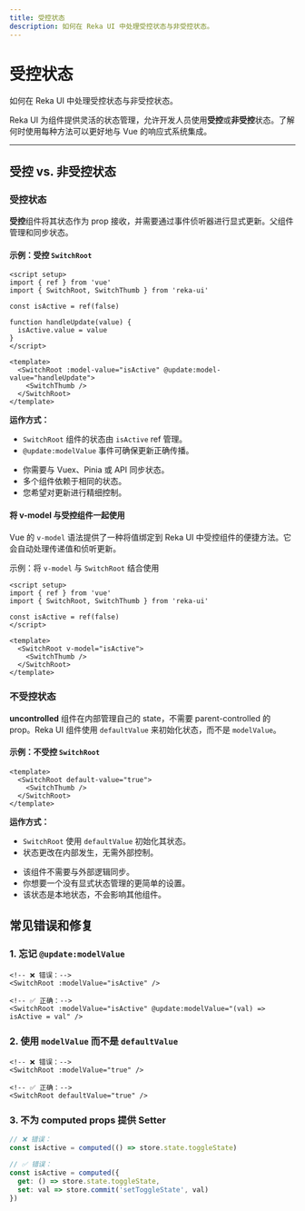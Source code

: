 ```yaml
---
title: 受控状态
description: 如何在 Reka UI 中处理受控状态与非受控状态。
---
```


# 受控状态

<Description>
如何在 Reka UI 中处理受控状态与非受控状态。
</Description>

Reka UI 为组件提供灵活的状态管理，允许开发人员使用**受控**或**非受控**状态。了解何时使用每种方法可以更好地与 Vue 的响应式系统集成。

---

## 受控 vs. 非受控状态

### 受控状态
**受控**组件将其状态作为 prop 接收，并需要通过事件侦听器进行显式更新。父组件管理和同步状态。

#### 示例：受控 `SwitchRoot`

```vue
<script setup>
import { ref } from 'vue'
import { SwitchRoot, SwitchThumb } from 'reka-ui'

const isActive = ref(false)

function handleUpdate(value) {
  isActive.value = value
}
</script>

<template>
  <SwitchRoot :model-value="isActive" @update:model-value="handleUpdate">
    <SwitchThumb />
  </SwitchRoot>
</template>
```

**运作方式：**
- `SwitchRoot` 组件的状态由 `isActive` ref 管理。
- `@update:modelValue` 事件可确保更新正确传播。

<Callout type="tip" title="在以下情况下使用受控状态：">

- 你需要与 Vuex、Pinia 或 API 同步状态。
- 多个组件依赖于相同的状态。
- 您希望对更新进行精细控制。

</Callout>

#### 将 v-model 与受控组件一起使用

Vue 的 `v-model` 语法提供了一种将值绑定到 Reka UI 中受控组件的便捷方法。它会自动处理传递值和侦听更新。

示例：将 `v-model` 与 `SwitchRoot` 结合使用

```vue
<script setup>
import { ref } from 'vue'
import { SwitchRoot, SwitchThumb } from 'reka-ui'

const isActive = ref(false)
</script>

<template>
  <SwitchRoot v-model="isActive">
    <SwitchThumb />
  </SwitchRoot>
</template>
```

### 不受控状态
**uncontrolled** 组件在内部管理自己的 state，不需要 parent-controlled 的 prop。Reka UI 组件使用 `defaultValue` 来初始化状态，而不是 `modelValue`。

#### 示例：不受控 `SwitchRoot`
```vue
<template>
  <SwitchRoot default-value="true">
    <SwitchThumb />
  </SwitchRoot>
</template>
```

**运作方式：**
- `SwitchRoot` 使用 `defaultValue` 初始化其状态。
- 状态更改在内部发生，无需外部控制。

<Callout type="tip" title="在以下情况下使用不受控制的状态：">

- 该组件不需要与外部逻辑同步。
- 你想要一个没有显式状态管理的更简单的设置。
- 该状态是本地状态，不会影响其他组件。

</Callout>

## 常见错误和修复

### 1. 忘记 `@update:modelValue`

```vue
<!-- ❌ 错误：-->
<SwitchRoot :modelValue="isActive" />

<!-- ✅ 正确：-->
<SwitchRoot :modelValue="isActive" @update:modelValue="(val) => isActive = val" />
```

### 2. 使用 `modelValue` 而不是 `defaultValue`

```vue
<!-- ❌ 错误：-->
<SwitchRoot :modelValue="true" />

<!-- ✅ 正确：-->
<SwitchRoot defaultValue="true" />
```

### 3. 不为 computed props 提供 Setter

```ts
// ❌ 错误：
const isActive = computed(() => store.state.toggleState)

// ✅ 错误：
const isActive = computed({
  get: () => store.state.toggleState,
  set: val => store.commit('setToggleState', val)
})
```
